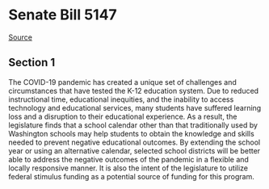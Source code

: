 # Senate Bill 5147

[Source](http://lawfilesext.leg.wa.gov/biennium/2021-22/Xml/Bills/Senate%20Bills/5147.xml)
## Section 1
The COVID-19 pandemic has created a unique set of challenges and circumstances that have tested the K-12 education system. Due to reduced instructional time, educational inequities, and the inability to access technology and educational services, many students have suffered learning loss and a disruption to their educational experience. As a result, the legislature finds that a school calendar other than that traditionally used by Washington schools may help students to obtain the knowledge and skills needed to prevent negative educational outcomes. By extending the school year or using an alternative calendar, selected school districts will be better able to address the negative outcomes of the pandemic in a flexible and locally responsive manner. It is also the intent of the legislature to utilize federal stimulus funding as a potential source of funding for this program.
